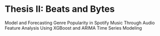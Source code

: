 # Thesis II: Beats and Bytes
Model and Forecasting Genre Popularity in Spotify Music Through Audio Feature Analysis Using XGBoost and ARIMA Time Series Modeling
